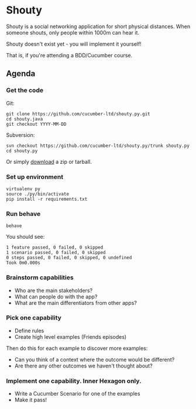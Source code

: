 # Shouty

Shouty is a social networking application for short physical distances.
When someone shouts, only people within 1000m can hear it.

Shouty doesn't exist yet - you will implement it yourself!

That is, if you're attending a BDD/Cucumber course.

## Agenda

### Get the code

Git:

    git clone https://github.com/cucumber-ltd/shouty.py.git
    cd shouty.java
    git checkout YYYY-MM-DD

Subversion:

    svn checkout https://github.com/cucumber-ltd/shouty.py/trunk shouty.py
    cd shouty.py

Or simply [download](https://github.com/cucumber-ltd/shouty.py/releases) a zip or tarball.

### Set up environment

    virtualenv py
    source ./py/bin/activate
    pip install -r requirements.txt

### Run behave

    behave

You should see:

    1 feature passed, 0 failed, 0 skipped
    1 scenario passed, 0 failed, 0 skipped
    0 steps passed, 0 failed, 0 skipped, 0 undefined
    Took 0m0.000s

### Brainstorm capabilities

* Who are the main stakeholders?
* What can people do with the app?
* What are the main differentiators from other apps?

### Pick one capability

* Define rules
* Create high level examples (Friends episodes)

Then do this for each example to discover more examples:

* Can you think of a context where the outcome would be different?
* Are there any other outcomes we haven't thought about?

### Implement one capability. Inner Hexagon only.

* Write a Cucumber Scenario for one of the examples
* Make it pass!
